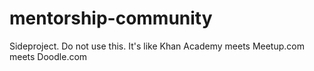 # mentorship-community
Sideproject. Do not use this. It's like Khan Academy meets Meetup.com meets Doodle.com
